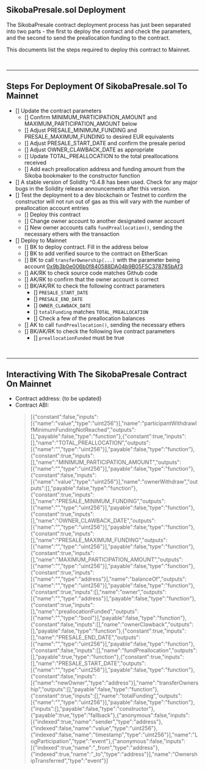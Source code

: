 ## SikobaPresale.sol Deployment

The SikobaPresale contract deployment process has just been separated into two parts - the first to deploy the contract and check the parameters, and the second to send the preallocation funding to the contract.

This documents list the steps required to deploy this contract to Mainnet.

<br />

<hr />

## Steps For Deployment Of SikobaPresale.sol To Mainnet

* [] Update the contract parameters
  * [] Confirm MINIMUM_PARTICIPATION_AMOUNT and MAXIMUM_PARTICIPATION_AMOUNT below
  * [] Adjust PRESALE_MINIMUM_FUNDING and PRESALE_MAXIMUM_FUNDING to desired EUR equivalents
  * [] Adjust PRESALE_START_DATE and confirm the presale period
  * [] Adjust OWNER_CLAWBACK_DATE as appropriate
  * [] Update TOTAL_PREALLOCATION to the total preallocations received
  * [] Add each preallocation address and funding amount from the Sikoba bookmaker to the constructor function
* [] A stable version of Solidity ^0.4.8 has been used. Check for any major bugs in the Solidity release announcements after this version.
* [] Test the deployment to a dev blockchain or Testnet to confirm the constructor will not run out of gas as this will vary with the number of preallocation account entries
  * [] Deploy this contract
  * [] Change owner account to another designated owner account
  * [] New owner accounts calls `fundPreallocation()`, sending the necessary ethers with the transaction
* [] Deploy to Mainnet
  * [] BK to deploy contract. Fill in the address below
  * [] BK to add verified source to the contract on EtherScan
  * [] BK to call `transferOwnership(...)` with the parameter being account [0x9b3b0e006b0f840588DA04b9B05F5C378785bAf3](https://etherscan.io/address/0x9b3b0e006b0f840588DA04b9B05F5C378785bAf3)
  * [] AK/RK to check source code matches Github code
  * [] AK/RK to confirm that the owner account is correct
  * [] BK/AK/RK to check the following contract parameters
    * [] `PRESALE_START_DATE`
    * [] `PRESALE_END_DATE`
    * [] `OWNER_CLAWBACK_DATE`
    * [] `totalFunding` matches `TOTAL_PREALLOCATION`
    * [] Check a few of the preallocation balances
  * [] AK to call `fundPreallocation()`, sending the necessary ethers
  * [] BK/AK/RK to check the following live contract parameters
    * [] `preallocationFunded` must be true

<br />

<hr />

## Interactiving With The SikobaPresale Contract On Mainnet

* Contract address: {to be updated}
* Contract ABI:
  > [{"constant":false,"inputs":[{"name":"value","type":"uint256"}],"name":"participantWithdrawIfMinimumFundingNotReached","outputs":[],"payable":false,"type":"function"},{"constant":true,"inputs":[],"name":"TOTAL_PREALLOCATION","outputs":[{"name":"","type":"uint256"}],"payable":false,"type":"function"},{"constant":true,"inputs":[],"name":"MINIMUM_PARTICIPATION_AMOUNT","outputs":[{"name":"","type":"uint256"}],"payable":false,"type":"function"},{"constant":false,"inputs":[{"name":"value","type":"uint256"}],"name":"ownerWithdraw","outputs":[],"payable":false,"type":"function"},{"constant":true,"inputs":[],"name":"PRESALE_MINIMUM_FUNDING","outputs":[{"name":"","type":"uint256"}],"payable":false,"type":"function"},{"constant":true,"inputs":[],"name":"OWNER_CLAWBACK_DATE","outputs":[{"name":"","type":"uint256"}],"payable":false,"type":"function"},{"constant":true,"inputs":[],"name":"PRESALE_MAXIMUM_FUNDING","outputs":[{"name":"","type":"uint256"}],"payable":false,"type":"function"},{"constant":true,"inputs":[],"name":"MAXIMUM_PARTICIPATION_AMOUNT","outputs":[{"name":"","type":"uint256"}],"payable":false,"type":"function"},{"constant":true,"inputs":[{"name":"","type":"address"}],"name":"balanceOf","outputs":[{"name":"","type":"uint256"}],"payable":false,"type":"function"},{"constant":true,"inputs":[],"name":"owner","outputs":[{"name":"","type":"address"}],"payable":false,"type":"function"},{"constant":true,"inputs":[],"name":"preallocationFunded","outputs":[{"name":"","type":"bool"}],"payable":false,"type":"function"},{"constant":false,"inputs":[],"name":"ownerClawback","outputs":[],"payable":false,"type":"function"},{"constant":true,"inputs":[],"name":"PRESALE_END_DATE","outputs":[{"name":"","type":"uint256"}],"payable":false,"type":"function"},{"constant":false,"inputs":[],"name":"fundPreallocation","outputs":[],"payable":true,"type":"function"},{"constant":true,"inputs":[],"name":"PRESALE_START_DATE","outputs":[{"name":"","type":"uint256"}],"payable":false,"type":"function"},{"constant":false,"inputs":[{"name":"newOwner","type":"address"}],"name":"transferOwnership","outputs":[],"payable":false,"type":"function"},{"constant":true,"inputs":[],"name":"totalFunding","outputs":[{"name":"","type":"uint256"}],"payable":false,"type":"function"},{"inputs":[],"payable":false,"type":"constructor"},{"payable":true,"type":"fallback"},{"anonymous":false,"inputs":[{"indexed":true,"name":"sender","type":"address"},{"indexed":false,"name":"value","type":"uint256"},{"indexed":false,"name":"timestamp","type":"uint256"}],"name":"LogParticipation","type":"event"},{"anonymous":false,"inputs":[{"indexed":true,"name":"_from","type":"address"},{"indexed":true,"name":"_to","type":"address"}],"name":"OwnershipTransferred","type":"event"}]
